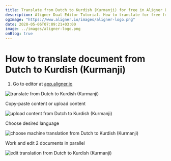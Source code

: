 ```yaml
---
title: Translate from Dutch to Kurdish (Kurmanji) for free in Aligner Editor
description: Aligner Dual Editor Tutorial. How to translate for free from Dutch to Kurdish (Kurmanji). Aligner is multilingual document management platform. 
ogImage: "https://www.aligner.io/images/aligner-logo.png"
date: 2020-05-06T07:09:21+03:00
image: ../images/aligner-logo.png
onBlog: true
---
```


# How to translate document from Dutch to Kurdish (Kurmanji)

1. Go to editor at [app.aligner.io](https://app.aligner.io "Aligner App web page")

![translate from Dutch to Kurdish (Kurmanji)](../aligner-blank-editor.png "translate from Dutch to Kurdish (Kurmanji)")

Copy-paste content or upload content

![upload content from Dutch to Kurdish (Kurmanji)](../aligner-uploaded-document.png "upload content from Dutch to Kurdish (Kurmanji)")

Choose desired language

![choose machine translation from Dutch to Kurdish (Kurmanji)](../aligner-language-dropdown.png "choose machine translation from Dutch to Kurdish (Kurmanji)")

Work and edit 2 documents in parallel

![edit translation from Dutch to Kurdish (Kurmanji)](../aligner-double-sitded-editor.png "edit translation from Dutch to Kurdish (Kurmanji)")

